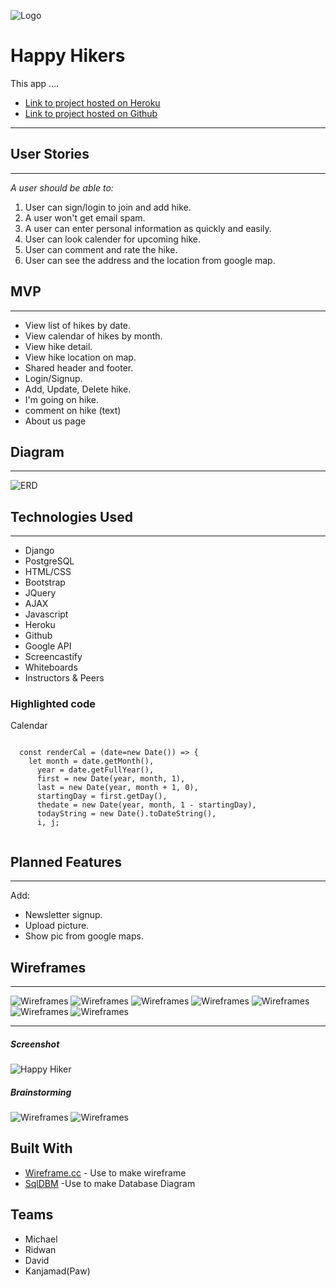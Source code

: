 
![Logo](assets/logo.png "Logo")

# Happy Hikers

This app ....

* [Link to project hosted on Heroku](https://hiking-mdrp.herokuapp.com/)
* [Link to project hosted on Github](https://github.com/dli24/Hiking_Django)

---

## User Stories
---
_A user  should be able to:_
1. User can sign/login to join and add hike.
2. A user won't  get email spam.
3. A user can  enter personal information as quickly and easily. 
4. User can look calender for upcoming hike.
5. User can comment and rate the hike.
6. User can see the address and the location from google map.



## MVP
---
* View list of hikes by date.
* View calendar of hikes by month.
* View hike detail.
* View hike location on map.
* Shared header and footer.
* Login/Signup.
* Add, Update, Delete hike.
* I'm going on hike.
* comment on hike (text)
* About us page

## Diagram
---
![ERD](assets/diagram.png "Wireframes")


## Technologies Used
---
* Django
* PostgreSQL
* HTML/CSS
* Bootstrap
* JQuery
* AJAX
* Javascript
* Heroku
* Github
* Google API
* Screencastify
* Whiteboards
* Instructors & Peers



### Highlighted code

Calendar

```

  const renderCal = (date=new Date()) => {
    let month = date.getMonth(),
      year = date.getFullYear(),
      first = new Date(year, month, 1),
      last = new Date(year, month + 1, 0),
      startingDay = first.getDay(),
      thedate = new Date(year, month, 1 - startingDay),
      todayString = new Date().toDateString(),
      i, j;


```


## Planned Features
---
Add:
* Newsletter signup.
* Upload picture.
* Show pic from google maps.



## Wireframes
---
![Wireframes](assets/home.png "Wireframes")
![Wireframes](assets/hikeDetail.png "Wireframes")
![Wireframes](assets/addHike.png "Wireframes")
![Wireframes](assets/profile.png "Wireframes")
![Wireframes](assets/login.png "Wireframes")
![Wireframes](assets/register.png "Wireframes")
![Wireframes](assets/navBar.png "Wireframes")

---

##### Screenshot

![Happy Hiker](assets/websitetest1.gif  "Happy Hikers")



##### Brainstorming

![Wireframes](assets/erd.png "Wireframes")
![Wireframes](assets/ideal.png "Wireframes")


## Built With

* [Wireframe.cc](http://wireframe.cc) - Use to make wireframe
* [SqlDBM](https://app.sqldbm.com/MySQL/Draft/#) -Use to make  Database Diagram


## Teams

* Michael
* Ridwan
* David
* Kanjamad(Paw)

